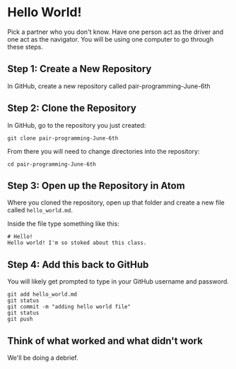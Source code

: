 # Hello World!
Pick a partner who you don't know. Have one person act as the driver and one act as the navigator. You will be using one computer to go through these steps.

## Step 1: Create a New Repository
In GitHub, create a new repository called pair-programming-June-6th

## Step 2: Clone the Repository
In GitHub, go to the repository you just created:
```
git clone pair-programming-June-6th 
```
From there you will need to change directories into the repository: 
```
cd pair-programming-June-6th
```

## Step 3: Open up the Repository in Atom
Where you cloned the repository, open up that folder and create a new file called `hello_world.md`.

Inside the file type something like this:
```
# Hello!
Hello world! I'm so stoked about this class.  
```

## Step 4: Add this back to GitHub
You will likely get prompted to type in your GitHub username and password.
```
git add hello_world.md
git status
git commit -m "adding hello world file"
git status
git push
```

## Think of what worked and what didn't work
We'll be doing a debrief.
